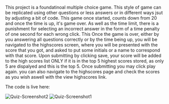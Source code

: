 This project is a foundatinoal multiple choice game. This style of game can be replicated using other questions or less answers or in different ways jsut by adjusting a bit of code.
This game once started, counts down from 20 and once the time is up, it's game over. As well as the time limit, there is a punishment for selecting an incorrect answer in the form of a time penalty of one second for each wrong click. This
Once the game is over, either by you answering all questions correctly or by the time being up, you will be navigated to the highscores screen, where you will be presented with the score that you got, and asked to put some initials or a name to correspond with that score. Upon submitting by clicking save, your score will be added to the high scores list ONLY if it is in the top 5 highest scores stored, as only 5 are dispalyed and this is the top 5.
Once submitting you may click play again. you can also navigate to the highscores page and check the scores as you wish aswell with the view highscores link.

The code is live here: 

![Quiz-Screenshot2](https://user-images.githubusercontent.com/91113260/158750461-2ae86a54-1c22-49ac-97c2-405704fd08d4.PNG)
![Quiz-Screenshot1](https://user-images.githubusercontent.com/91113260/158750478-3bb1708a-c091-42d9-917d-263117eb9ce3.PNG)

